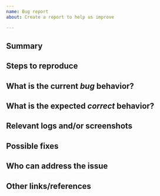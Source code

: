 ```yaml
---
name: Bug report
about: Create a report to help us improve

---
```


<!--
Please read this!

Use this issue template for reporting new bugs

Before opening a new issue, make sure to search for keywords in the issues
filtered by the "bug" label and verify the issue you're about to submit isn't a duplicate.

This and other comments should be removed as you fill out the template
-->

## Summary

<!-- Summarize the bug encountered concisely -->

## Steps to reproduce

<!-- How one can reproduce the issue - this is very important -->

## What is the current *bug* behavior?

<!-- What actually happens -->

## What is the expected *correct* behavior?

<!-- What you should see instead -->

## Relevant logs and/or screenshots

<!-- Paste any relevant logs - please use code blocks (```) to format console output,
logs, and code as it's tough to read otherwise. -->

## Possible fixes

<!-- If you can, link to the line of code that might be responsible for the problem -->

## Who can address the issue
<!-- What if any special expertise is required to resolve this issue? -->

## Other links/references

<!-- E.g. related GitHub issues/MRs -->

